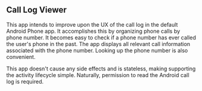 ## Call Log Viewer

This app intends to improve upon the UX of the call log in the default Android Phone app. It accomplishes this by organizing phone calls by phone number. It becomes easy to check if a phone number has ever called the user's phone in the past. The app displays all relevant call information associated with the phone number. Looking up the phone number is also convenient.

This app doesn't cause any side effects and is stateless, making supporting the activity lifecycle simple. Naturally, permission to read the Android call log is required.